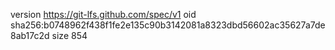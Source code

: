 version https://git-lfs.github.com/spec/v1
oid sha256:b0748962f438f1fe2e135c90b3142081a8323dbd56602ac35627a7de8ab17c2d
size 854
